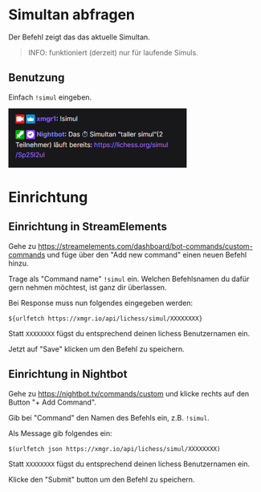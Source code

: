 # Simultan abfragen

Der Befehl zeigt das das aktuelle Simultan.

> INFO: funktioniert (derzeit) nur für laufende Simuls.

## Benutzung

Einfach `!simul` eingeben.

![Simul](../images/simul.png)


# Einrichtung

## Einrichtung in StreamElements

Gehe zu https://streamelements.com/dashboard/bot-commands/custom-commands und füge über den "Add new command" einen
neuen Befehl hinzu.

Trage als "Command name" `!simul` ein. Welchen Befehlsnamen du dafür gern nehmen möchtest, ist ganz dir
überlassen.

Bei Response muss nun folgendes eingegeben werden:

```
${urlfetch https://xmgr.io/api/lichess/simul/XXXXXXXX}
```

Statt `XXXXXXXX` fügst du entsprechend deinen lichess Benutzernamen ein.

Jetzt auf "Save" klicken um den Befehl zu speichern.

## Einrichtung in Nightbot

Gehe zu https://nightbot.tv/commands/custom und klicke rechts auf den Button
"+ Add Command".

Gib bei "Command" den Namen des Befehls ein, z.B. `!simul`.

Als Message gib folgendes ein:

```
$(urlfetch json https://xmgr.io/api/lichess/simul/XXXXXXXX)
```

Statt `XXXXXXXX` fügst du entsprechend deinen lichess Benutzernamen ein.

Klicke den "Submit" button um den Befehl zu speichern.
